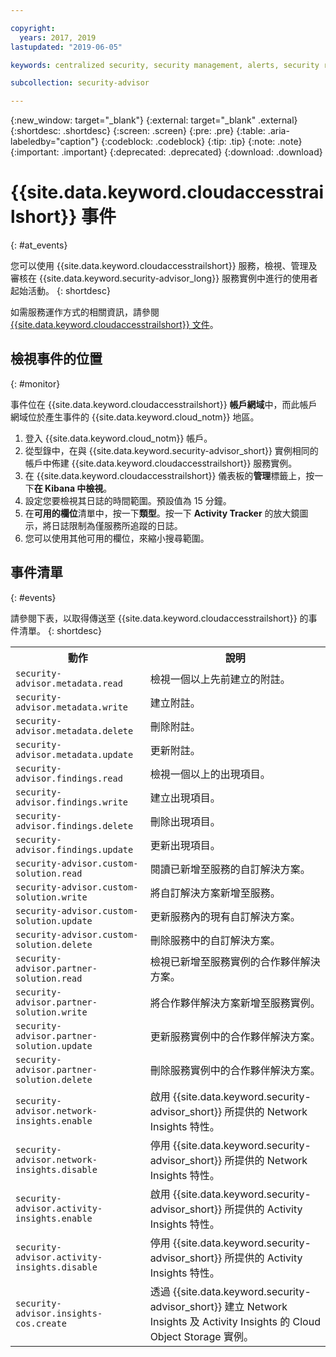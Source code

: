 ```yaml
---

copyright:
  years: 2017, 2019
lastupdated: "2019-06-05"

keywords: centralized security, security management, alerts, security risk, insights, threat detection

subcollection: security-advisor

---
```


{:new_window: target="_blank"}
{:external: target="_blank" .external}
{:shortdesc: .shortdesc}
{:screen: .screen}
{:pre: .pre}
{:table: .aria-labeledby="caption"}
{:codeblock: .codeblock}
{:tip: .tip}
{:note: .note}
{:important: .important}
{:deprecated: .deprecated}
{:download: .download}



# {{site.data.keyword.cloudaccesstrailshort}} 事件
{: #at_events}

您可以使用 {{site.data.keyword.cloudaccesstrailshort}} 服務，檢視、管理及審核在 {{site.data.keyword.security-advisor_long}} 服務實例中進行的使用者起始活動。
{: shortdesc}






如需服務運作方式的相關資訊，請參閱 [{{site.data.keyword.cloudaccesstrailshort}} 文件](/docs/services/cloud-activity-tracker?topic=cloud-activity-tracker-getting-started#getting-started)。



## 檢視事件的位置
{: #monitor}

事件位在 {{site.data.keyword.cloudaccesstrailshort}} **帳戶網域**中，而此帳戶網域位於產生事件的 {{site.data.keyword.cloud_notm}} 地區。

1. 登入 {{site.data.keyword.cloud_notm}} 帳戶。
2. 從型錄中，在與 {{site.data.keyword.security-advisor_short}} 實例相同的帳戶中佈建 {{site.data.keyword.cloudaccesstrailshort}} 服務實例。
3. 在 {{site.data.keyword.cloudaccesstrailshort}} 儀表板的**管理**標籤上，按一下**在 Kibana 中檢視**。
4. 設定您要檢視其日誌的時間範圍。預設值為 15 分鐘。
5. 在**可用的欄位**清單中，按一下**類型**。按一下 **Activity Tracker** 的放大鏡圖示，將日誌限制為僅服務所追蹤的日誌。
6. 您可以使用其他可用的欄位，來縮小搜尋範圍。



## 事件清單
{: #events}

請參閱下表，以取得傳送至 {{site.data.keyword.cloudaccesstrailshort}} 的事件清單。
{: shortdesc}

<table>
  <tr>
    <th>動作</th>
    <th>說明</th>
  </tr>
  <tr>
    <td><code>security-advisor.metadata.read</code></td>
    <td>檢視一個以上先前建立的附註。</td>
  </tr>
  <tr>
    <td><code>security-advisor.metadata.write</code></td>
    <td>建立附註。</td>
  </tr>
  <tr>
    <td><code>security-advisor.metadata.delete</code></td>
    <td>刪除附註。</td>
  </tr>
  <tr>
    <td><code>security-advisor.metadata.update</code></td>
    <td>更新附註。</td>
  </tr>
  <tr>
    <td><code>security-advisor.findings.read</code></td>
    <td>檢視一個以上的出現項目。</td>
  </tr>
  <tr>
    <td><code>security-advisor.findings.write</code></td>
    <td>建立出現項目。</td>
  </tr>
  <tr>
    <td><code>security-advisor.findings.delete</code></td>
    <td>刪除出現項目。</td>
  </tr>
  <tr>
    <td><code>security-advisor.findings.update</code></td>
    <td>更新出現項目。</td>
  </tr>
  <tr>
    <td><code>security-advisor.custom-solution.read</code></td>
    <td>閱讀已新增至服務的自訂解決方案。</td>
  </tr>
  <tr>
    <td><code>security-advisor.custom-solution.write</code></td>
    <td>將自訂解決方案新增至服務。</td>
  </tr>
  <tr>
    <td><code>security-advisor.custom-solution.update</code></td>
    <td>更新服務內的現有自訂解決方案。</td>
  </tr>
  <tr>
    <td><code>security-advisor.custom-solution.delete</code></td>
    <td>刪除服務中的自訂解決方案。</td>
  </tr>
  <tr>
    <td><code>security-advisor.partner-solution.read</code></td>
    <td>檢視已新增至服務實例的合作夥伴解決方案。</td>
  </tr>
  <tr>
    <td><code>security-advisor.partner-solution.write</code></td>
    <td>將合作夥伴解決方案新增至服務實例。</td>
  </tr>
  <tr>
    <td><code>security-advisor.partner-solution.update</code></td>
    <td>更新服務實例中的合作夥伴解決方案。</td>
  </tr>
  <tr>
    <td><code>security-advisor.partner-solution.delete</code></td>
    <td>刪除服務實例中的合作夥伴解決方案。</td>
  </tr>
  <tr>
    <td><code>security-advisor.network-insights.enable</code></td>
    <td>啟用 {{site.data.keyword.security-advisor_short}} 所提供的 Network Insights 特性。</td>
  </tr>
  <tr>
    <td><code>security-advisor.network-insights.disable</code></td>
    <td>停用 {{site.data.keyword.security-advisor_short}} 所提供的 Network Insights 特性。</td>
  </tr>
  <tr>
    <td><code>security-advisor.activity-insights.enable</code></td>
    <td>啟用 {{site.data.keyword.security-advisor_short}} 所提供的 Activity Insights 特性。</td>
  </tr>
  <tr>
    <td><code>security-advisor.activity-insights.disable</code></td>
    <td>停用 {{site.data.keyword.security-advisor_short}} 所提供的 Activity Insights 特性。</td>
  </tr>
  <tr>
    <td><code>security-advisor.insights-cos.create</code></td>
    <td>透過 {{site.data.keyword.security-advisor_short}} 建立 Network  Insights 及 Activity Insights 的 Cloud Object Storage 實例。</td>
  </tr>
</table>
